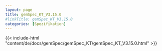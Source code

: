 ```yaml
---
layout: page
title: gemSpec_KT_V3.15.0
#linkTitle: gemSpec_KT_V3.15.0
categories: [Spezifikation]
---
```

{{< include-html "content/de/docs/gemSpec/gemSpec_KT/gemSpec_KT_V3.15.0.html" >}}